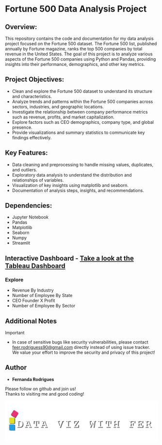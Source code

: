 # Fortune 500 Data Analysis Project
## Overview:
This repository contains the code and documentation for my data analysis project focused on the Fortune 500 dataset. The Fortune 500 list, published annually by Fortune magazine, ranks the top 500 companies by total revenue in the United States. The goal of this project is to analyze various aspects of the Fortune 500 companies using Python and Pandas, providing insights into their performance, demographics, and other key metrics.

## Project Objectives:
- Clean and explore the Fortune 500 dataset to understand its structure and characteristics.
- Analyze trends and patterns within the Fortune 500 companies across sectors, industries, and geographic locations.
- Investigate the relationship between company performance metrics such as revenue, profits, and market capitalization.
- Explore factors such as CEO demographics, company type, and global presence.
- Provide visualizations and summary statistics to communicate key findings effectively.

## Key Features:
- Data cleaning and preprocessing to handle missing values, duplicates, and outliers.
- Exploratory data analysis to understand the distribution and relationships of variables.
- Visualization of key insights using matplotlib and seaborn.
- Documentation of analysis steps, insights, and recommendations.

## Dependencies:
- Jupyter Notebook
- Pandas
- Matplotlib
- Seaborn
- Numpy
- Streamlit

## Interactive Dashboard - [Take a look at the Tableau Dashboard](https://public.tableau.com/views/Thetop500companiesbytotalrevenueintheUnitedStates/Painel1?:language=pt-BR&:sid=&:display_count=n&:origin=viz_share_link)
### Explore
  - Revenue By Industry
  - Number of Employee By State
  - CEO Founder X Profit
  - Number of Employee By Sector

## Additional Notes
> [!IMPORTANT]
> - In case of sensitive bugs like security vulnerabilities, please contact <br />
    feer.rodriguess90@gmail.com directly instead of using issue tracker. <br />
    We value your effort to improve the security and privacy of this project! <br />

## Author

*  **Fernanda Rodrigues**

Please follow on github and join us! <br />
Thanks to visiting me and good coding!

![image](https://github.com/feer-rodriguess90/Fortune-500-Data-Analysis-Project/blob/main/Logo-DataViz.png)

